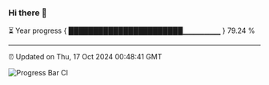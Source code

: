 ### Hi there 👋

⏳ Year progress { ███████████████████████▁▁▁▁▁▁▁ } 79.24 %

---

⏰ Updated on Thu, 17 Oct 2024 00:48:41 GMT

![Progress Bar CI](https://github.com/Shyam-Makwana/GitHub-Actions-Demo/workflows/Progress%20Bar%20CI/badge.svg)
